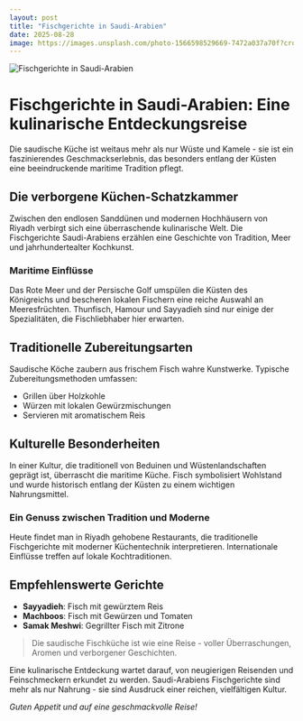 ```yaml
---
layout: post
title: "Fischgerichte in Saudi-Arabien"
date: 2025-08-28
image: https://images.unsplash.com/photo-1566598529669-7472a037a70f?crop=entropy&cs=tinysrgb&fit=max&fm=jpg&ixid=M3w3OTQ0MzZ8MHwxfHNlYXJjaHwxfHxGaXNjaGdlcmljaHRlJTIwU2F1ZGktQXJhYmllbnxlbnwwfDB8fHwxNzU2MzUxNzQ5fDA&ixlib=rb-4.1.0&q=80&w=1080
---
```


![Fischgerichte in Saudi-Arabien](https://images.unsplash.com/photo-1566598529669-7472a037a70f?crop=entropy&cs=tinysrgb&fit=max&fm=jpg&ixid=M3w3OTQ0MzZ8MHwxfHNlYXJjaHwxfHxGaXNjaGdlcmljaHRlJTIwU2F1ZGktQXJhYmllbnxlbnwwfDB8fHwxNzU2MzUxNzQ5fDA&ixlib=rb-4.1.0&q=80&w=1080)

# Fischgerichte in Saudi-Arabien: Eine kulinarische Entdeckungsreise

Die saudische Küche ist weitaus mehr als nur Wüste und Kamele - sie ist ein faszinierendes Geschmackserlebnis, das besonders entlang der Küsten eine beeindruckende maritime Tradition pflegt.

## Die verborgene Küchen-Schatzkammer

Zwischen den endlosen Sanddünen und modernen Hochhäusern von Riyadh verbirgt sich eine überraschende kulinarische Welt. Die Fischgerichte Saudi-Arabiens erzählen eine Geschichte von Tradition, Meer und jahrhundertealter Kochkunst.

### Maritime Einflüsse

Das Rote Meer und der Persische Golf umspülen die Küsten des Königreichs und bescheren lokalen Fischern eine reiche Auswahl an Meeresfrüchten. Thunfisch, Hamour und Sayyadieh sind nur einige der Spezialitäten, die Fischliebhaber hier erwarten.

## Traditionelle Zubereitungsarten

Saudische Köche zaubern aus frischem Fisch wahre Kunstwerke. Typische Zubereitungsmethoden umfassen:

- Grillen über Holzkohle
- Würzen mit lokalen Gewürzmischungen
- Servieren mit aromatischem Reis

## Kulturelle Besonderheiten

In einer Kultur, die traditionell von Beduinen und Wüstenlandschaften geprägt ist, überrascht die maritime Küche. Fisch symbolisiert Wohlstand und wurde historisch entlang der Küsten zu einem wichtigen Nahrungsmittel.

### Ein Genuss zwischen Tradition und Moderne

Heute findet man in Riyadh gehobene Restaurants, die traditionelle Fischgerichte mit moderner Küchentechnik interpretieren. Internationale Einflüsse treffen auf lokale Kochtraditionen.

## Empfehlenswerte Gerichte

- **Sayyadieh**: Fisch mit gewürztem Reis
- **Machboos**: Fisch mit Gewürzen und Tomaten
- **Samak Meshwi**: Gegrillter Fisch mit Zitrone

> Die saudische Fischküche ist wie eine Reise - voller Überraschungen, Aromen und verborgener Geschichten.

Eine kulinarische Entdeckung wartet darauf, von neugierigen Reisenden und Feinschmeckern erkundet zu werden. Saudi-Arabiens Fischgerichte sind mehr als nur Nahrung - sie sind Ausdruck einer reichen, vielfältigen Kultur.

*Guten Appetit und auf eine geschmackvolle Reise!*